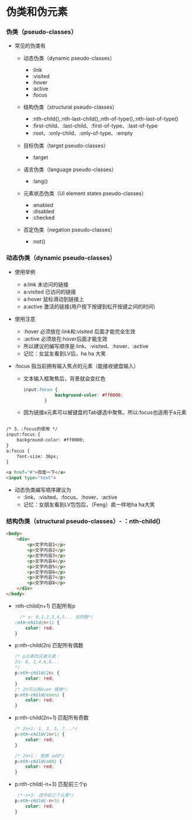 # 伪类和伪元素

### 伪类（pseudo-classes）

* 常见的伪类有

  * 动态伪类（dynamic pseudo-classes）
    * :link
    * :visited
    * :hover
    * :active
    * :focus

  * 结构伪类（structural pseudo-classes）
    * :nth-child(),:nth-last-child(),:nth-of-type(),:nth-last-of-type()
    * :first-child、:last-child、:first-of-type、:last-of-type
    * :root、:only-child、:only-of-type、:empty

  * 目标伪类（target pseudo-classes）
    * :target

  * 语言伪类（language pseudo-classes）
    * :lang()

  * 元素状态伪类（UI element states pseudo-classes）
    * :enabled
    * :disabled
    * :checked

  * 否定伪类（negation pseudo-classes）

    * :not()

      

### 动态伪类（dynamic pseudo-classes）

* 使用举例
  * a:link 未访问的链接
  * a:visited 已访问的链接
  * a:hover 鼠标滑动到链接上
  * a:active 激活的链接(用户按下按键到松开按键之间的时间)

* 使用注意
  * :hover 必须放在:link和:visited 后面才能完全生效
  * :active 必须放在:hover后面才能生效
  * 所以建议的编写顺序是:link、:visited、:hover、:active
  * 记忆：女盆友看到LV后，ha ha 大笑

* :focus 指当前拥有输入焦点的元素（能接收键盘输入）

  * 文本输入框聚焦后，背景就会变红色

    ~~~~css
    input:focus {
                background-color: #ff0000;
            }
    ~~~~

  * 因为链接a元素可以被键盘的Tab键选中聚焦，所以:focus也适用于a元素

~~~~html
 
/* 3、:focus的使用 */
input:focus {
	background-color: #ff0000;
}
a:focus {
	font-size: 36px;
}

<a href="#">百度一下</a>
<input type="text">
~~~~

* 动态伪类编写顺序建议为
  * :link、:visited、:focus、:hover、:active
  * 记忆：女朋友看到LV包包后，（Feng）疯一样地ha ha大笑

### 结构伪类（structural pseudo-classes）- ：nth-child()

~~~~html
<body>
    <div>
        <p>文字内容1</p>
        <p>文字内容2</p>
        <p>文字内容3</p>
        <p>文字内容4</p>
        <p>文字内容5</p>
        <p>文字内容6</p>
        <p>文字内容7</p>
        <p>文字内容8</p>
    </div>
</body>
~~~~



* :nth-child(n+1) 匹配所有p

  ~~~~css
    /* n: 0,1,2,3,4,5... 自然数*/
  :nth-child(n+1) {
      color: red;
  }
  
  ~~~~

* p:nth-child(2n)  匹配所有偶数

  ~~~~css
  /* p元素的兄弟元素： 
  2n: 0, 2,4,6,8...
  */
  p:nth-child(2n) {
      color: red;
  }
  /* 2n可以用even 替换*/
  p:nth-child(even) {
      color: red;
  }
  ~~~~

* p:nth-child(2n+1) 匹配所有奇数

  ~~~~css
  /* 2n+1: 1, 3, 5, 7...*/
  p:nth-child(2n+1) {
      color: red;
  }
  
  /* 2n+1： 替换 odd*/
  p:nth-child(odd) {
      color: red;
  }
  ~~~~

  

* p:nth-child(-n+3)  匹配前三个p

  ~~~~css
   /*-n+3: 选中前三个元素*/
  p:nth-child(-n+3) {
      color: red;
  }
  ~~~~

  